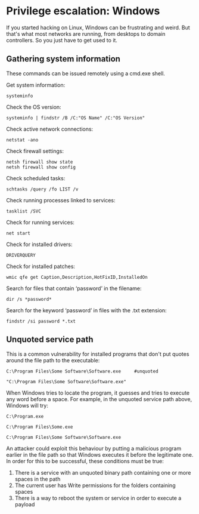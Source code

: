 # Privilege escalation: Windows

If you started hacking on Linux, Windows can be frustrating and weird. But that's what most networks are running, from desktops to domain controllers. So you just have to get used to it.

## Gathering system information
These commands can be issued remotely using a cmd.exe shell.

Get system information:
```
systeminfo
```
Check the OS version:
```
systeminfo | findstr /B /C:"OS Name" /C:"OS Version"
```
Check active network connections:
```
netstat -ano
```
Check firewall settings:
```
netsh firewall show state
netsh firewall show config
```
Check scheduled tasks:
```
schtasks /query /fo LIST /v
```
Check running processes linked to services:
```
tasklist /SVC
```
Check for running services:
```
net start
```
Check for installed drivers:
```
DRIVERQUERY
```
Check for installed patches:
```
wmic qfe get Caption,Description,HotFixID,InstalledOn
```
Search for files that contain ‘password’ in the filename:
```
dir /s *password*
```
Search for the keyword ‘password’ in files with the .txt extension:
```
findstr /si password *.txt
```
## Unquoted service path
This is a common vulnerability for installed programs that don't put quotes around the file path to the executable:
```
C:\Program Files\Some Software\Software.exe     #unquoted

"C:\Program Files\Some Software\Software.exe"
```
When Windows tries to locate the program, it guesses and tries to execute any word before a space. For example, in the unquoted service path above, Windows will try:

```
C:\Program.exe

C:\Program Files\Some.exe

C:\Program Files\Some Software\Software.exe
```
An attacker could exploit this behaviour by putting a malicious program earlier in the file path so that Windows executes it before the legitimate one. In order for this to be successful, these conditions must be true:

1. There is a service with an unquoted binary path containing one or more spaces in the path
1. The current user has Write permissions for the folders containing spaces
1. There is a way to reboot the system or service in order to execute a payload

